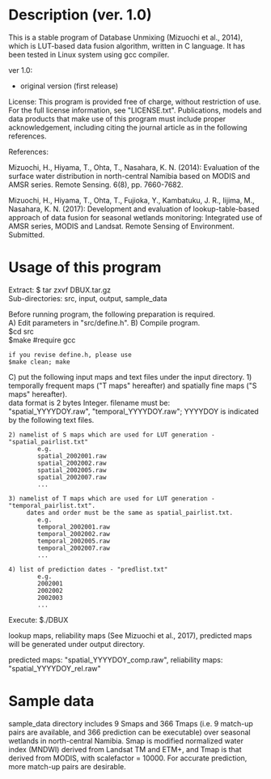 Description (ver. 1.0)
======================
This is a stable program of Database Unmixing (Mizuochi et al., 2014), which is LUT-based data fusion algorithm, written in C language. It has been tested in Linux system using gcc compiler.

ver 1.0:
- original version (first release)

License:
This program is provided free of charge, without restriction of use. For the full license information, see "LICENSE.txt". Publications, models and data products that make use of this program must include proper acknowledgement, including citing the journal article as in the following references.

References:

Mizuochi, H., Hiyama, T., Ohta, T., Nasahara, K. N. (2014): Evaluation of the surface water distribution in north-central Namibia based on MODIS and AMSR series. Remote Sensing. 6(8), pp. 7660-7682.

Mizuochi, H., Hiyama, T., Ohta, T., Fujioka, Y., Kambatuku, J. R., Iijima, M., Nasahara, K. N. (2017): Development and evaluation of lookup-table-based approach of data fusion for seasonal wetlands monitoring: Integrated use of AMSR series, MODIS and Landsat. Remote Sensing of Environment. Submitted.


Usage of this program
=====================
Extract: $ tar zxvf DBUX.tar.gz  
Sub-directories: src, input, output, sample_data  

Before running program, the following preparation is required.  
A) Edit parameters in "src/define.h".
B) Compile program.  
	$cd src  
	$make #require gcc  

	if you revise define.h, please use  
	$make clean; make

C) put the following input maps and text files under the input directory.
	1) temporally frequent maps ("T maps" hereafter) and spatially fine maps ("S maps" hereafter).  
		 data format is 2 bytes Integer. filename must be:  
		 "spatial_YYYYDOY.raw", "temporal_YYYYDOY.raw"; YYYYDOY is indicated by the following text files.

	2) namelist of S maps which are used for LUT generation - "spatial_pairlist.txt"
			e.g.
			spatial_2002001.raw
			spatial_2002002.raw
			spatial_2002005.raw
			spatial_2002007.raw
			...

	3) namelist of T maps which are used for LUT generation - "temporal_pairlist.txt".  
		 dates and order must be the same as spatial_pairlist.txt.
			e.g.
			temporal_2002001.raw
			temporal_2002002.raw
			temporal_2002005.raw
			temporal_2002007.raw
			...

	4) list of prediction dates - "predlist.txt"
			e.g.
			2002001
			2002002
			2002003
			...

Execute:
        $./DBUX

lookup maps, reliability maps (See Mizuochi et al., 2017), predicted maps will be generated under output directory.

predicted maps: "spatial_YYYYDOY_comp.raw", reliability maps: "spatial_YYYYDOY_rel.raw"


Sample data
===========

sample_data directory includes 9 Smaps and 366 Tmaps (i.e. 9 match-up pairs are available, and 366 prediction can be executable) over seasonal wetlands in north-central Namibia.
Smap is modified normalized water index (MNDWI) derived from Landsat TM and ETM+, and Tmap is that derived from MODIS, with scalefactor = 10000.
For accurate prediction, more match-up pairs are desirable.
